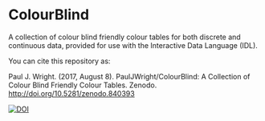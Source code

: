 # ColourBlind
A collection of colour blind friendly colour tables for both discrete and continuous data, provided for use with the Interactive Data Language (IDL).



You can cite this repository as:

Paul J. Wright. (2017, August 8). PaulJWright/ColourBlind: A Collection of Colour Blind Friendly Colour Tables. Zenodo. http://doi.org/10.5281/zenodo.840393 

<a href="https://doi.org/10.5281/zenodo.840393"><img src="https://zenodo.org/badge/DOI/10.5281/zenodo.840393.svg" alt="DOI"></a>
